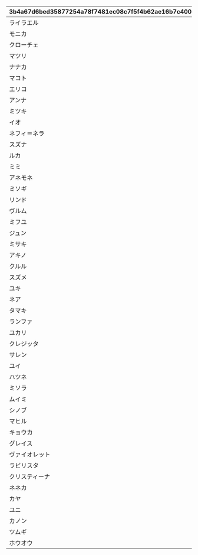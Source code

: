 |3b4a67d6bed35877254a78f7481ec08c7f5f4b62ae16b7c400591814db207c7b|f7a248c60b5ca3da796556727d1862b62bd7160506042415fdbc66d784a7fce3|feebeeb1c626cb354dccd4d8bf9308cb2fb9a13c4c9e4229b4f5888c1ad7252f|d81b0da300322d8246b801ec55c473c9809b197b42f1eb2c26b34a3ab8647189|5bf7c0a244c3507670d5748500749ff8f73beeca6b51edf066059df38f3f3ef1|3ecb02dd48fcf3299c449d69b286fdc085d9f43430221dc9c0ec0d5627d92fe1|db3d3e04750a76ec03b0f09407f0a6f7f885d2da4f8c7593bd7ac2a7c7df8497|9f4d28fc8a4fddecec548d3a62f7e193e55e0ec09bf35c511fca374b75ade0d8|afb8d04b9348982dc3ecadd32388e88034304e3c1e4b39e342249242e919b990|72e8c3b5ac91561d24476ce7f765be4271e5e031da2cd57211eb9a46d85a90a2|
| --- | --- | --- | --- | --- | --- | --- | --- | --- | --- |
|ライラエル|1001|10001|0|1|1|||最大50％割引確定のショップを開く（1品100％割引あり）|126501|
|モニカ|1002|10001|0|2|2|||最大1000マイルを入手する|105301|
|クローチェ|1003|1|0|1|3|||料理を{0}つ入手する|126401|
|マツリ|1004|1|0|3|4|ダイスの目を{0}回振りなおせる\n振りなおせない場合、マイルを入手する|ダイスの目を{0}回振りなおせる\n（あと{1}回）|ダイスの目を{0}回振りなおせる|100501|
|ナナカ|1005|2|0|2|4|ダイスの目を{0}回振りなおせる\n振りなおせない場合、マイルを入手する|ダイスの目を{0}回振りなおせる\n（あと{1}回）|ダイスの目を{0}回振りなおせる|101301|
|マコト|1006|4|0|2|5||出目が{0}のダイスを同時に振って\nどちらか選択できる|出目が{0}のダイスを同時に振って\nどちらか選択できる|104301|
|エリコ|1007|3|0|3|5||出目が{0}のダイスを同時に振って\nどちらか選択できる|出目が{0}のダイスを同時に振って\nどちらか選択できる|102701|
|アンナ|1008|7|0|1|6||出目の合計が{0}以上になるまで\nダイスを追加で振れる|出目の合計が{0}以上になるまで\nダイスを追加で振れる|100901|
|ミツキ|1009|10001|0|1|1|||最大50％割引確定のショップを開く（1品100％割引あり）|105101|
|イオ|1010|10001|0|2|2|||最大1000マイルを入手する|101801|
|ネフィ＝ネラ|1011|0|0|2|8||ダイスの表と裏\nどちらを適用するか選択できる|ダイスの表と裏\nどちらを適用するか選択できる|129701|
|スズナ|1012|1|0|3|4|ダイスの目を{0}回振りなおせる\n振りなおせない場合、マイルを入手する|ダイスの目を{0}回振りなおせる\n（あと{1}回）|ダイスの目を{0}回振りなおせる|101601|
|ルカ|1013|2|0|2|4|ダイスの目を{0}回振りなおせる\n振りなおせない場合、マイルを入手する|ダイスの目を{0}回振りなおせる\n（あと{1}回）|ダイスの目を{0}回振りなおせる|105601|
|ミミ|1014|3|0|3|5||出目が{0}のダイスを同時に振って\nどちらか選択できる|出目が{0}のダイスを同時に振って\nどちらか選択できる|102001|
|アネモネ|1015|7|0|1|6||出目の合計が{0}以上になるまで\nダイスを追加で振れる|出目の合計が{0}以上になるまで\nダイスを追加で振れる|129601|
|ミソギ|1016|1|1|2|10||出たダイスの目が{0}だった場合、ライバルを{1}ターン休みにできる|出たダイスの目が{0}だった場合、\nライバルを{1}ターン休みにできる|100401|
|リンド|1017|2|1|3|13||出たダイスの目が{0}だった場合、\n+{1}進める|出たダイスの目が{0}だった場合、\n+{1}進める|127701|
|ヴルム|1018|1|1|2|10||出たダイスの目が{0}だった場合、\nライバルを{1}ターン休みにできる|出たダイスの目が{0}だった場合、\nライバルを{1}ターン休みにできる|127801|
|ミフユ|1019|10001|0|1|1|||最大50％割引確定のショップを開く（1品100％割引あり）|104801|
|ジュン|1020|2|0|2|4|ダイスの目を{0}回振りなおせる\n振りなおせない場合、マイルを入手する|ダイスの目を{0}回振りなおせる\n（あと{1}回）|ダイスの目を{0}回振りなおせる|104701|
|ミサキ|1021|7|0|1|6||出目の合計が{0}以上になるまで\nダイスを追加で振れる|出目の合計が{0}以上になるまで\nダイスを追加で振れる|105001|
|アキノ|1022|10002|0|1|2|||最大2000マイルを入手する|103201|
|クルル|1023|1|0|1|12|||福引券を{0}枚入手する|130901|
|スズメ|1024|1|0|1|3|||料理を{0}つ入手する|102501|
|ユキ|1025|0|0|2|8||ダイスの表と裏\nどちらを適用するか選択できる|ダイスの表と裏\nどちらを適用するか選択できる|100801|
|ネア|1026|4|0|2|5||出目が{0}のダイスを同時に振って\nどちらか選択できる|出目が{0}のダイスを同時に振って\nどちらか選択できる|123301|
|タマキ|1027|10001|0|1|1|||最大50％割引確定のショップを開く（1品100％割引あり）|104601|
|ランファ|1028|2|0|2|4|ダイスの目を{0}回振りなおせる\n振りなおせない場合、マイルを入手する|ダイスの目を{0}回振りなおせる\n（あと{1}回）|ダイスの目を{0}回振りなおせる|118101|
|ユカリ|1029|7|0|1|6||出目の合計が{0}以上になるまで\nダイスを追加で振れる|出目の合計が{0}以上になるまで\nダイスを追加で振れる|103401|
|クレジッタ|1030|10002|0|1|2|||最大2000マイルを入手する|118001|
|サレン|1031|1|0|1|12|||福引券を{0}枚入手する|102801|
|ユイ|1032|1|0|1|3|||料理を{0}つ入手する|100201|
|ハツネ|1033|1|1|3|13||出たダイスの目が{0}だった場合、\n+{1}進める|出たダイスの目が{0}だった場合、\n+{1}進める|101201|
|ミソラ|1034|1|0|3|4|ダイスの目を{0}回振りなおせる\n振りなおせない場合、マイルを入手する|ダイスの目を{0}回振りなおせる\n（あと{1}回）|ダイスの目を{0}回振りなおせる|118201|
|ムイミ|1035|7|0|1|6||出目の合計が{0}以上になるまで\nダイスを追加で振れる|出目の合計が{0}以上になるまで\nダイスを追加で振れる|106101|
|シノブ|1036|4|0|2|5||出目が{0}のダイスを同時に振って\nどちらか選択できる|出目が{0}のダイスを同時に振って\nどちらか選択できる|103101|
|マヒル|1037|10001|0|1|1|||最大50％割引確定のショップを開く（1品100％割引あり）|103301|
|キョウカ|1038|10002|0|1|2|||最大2000マイルを入手する|103601|
|グレイス|1039|1|0|1|12|||福引券を{0}枚入手する|133001|
|ヴァイオレット|1040|1|0|1|3|||料理を{0}つ入手する|133101|
|ラビリスタ|1041|0|0|2|8||ダイスの表と裏\nどちらを適用するか選択できる|ダイスの表と裏\nどちらを適用するか選択できる|106801|
|クリスティーナ|1042|1|0|3|4|ダイスの目を{0}回振りなおせる\n振りなおせない場合、マイルを入手する|ダイスの目を{0}回振りなおせる\n（あと{1}回）|ダイスの目を{0}回振りなおせる|107101|
|ネネカ|1043|7|0|1|6||出目の合計が{0}以上になるまで\nダイスを追加で振れる|出目の合計が{0}以上になるまで\nダイスを追加で振れる|107001|
|カヤ|1044|4|0|2|5||出目が{0}のダイスを同時に振って\nどちらか選択できる|出目が{0}のダイスを同時に振って\nどちらか選択できる|106501|
|ユニ|1045|10001|0|1|1|||最大50％割引確定のショップを開く（1品100％割引あり）|111001|
|カノン|1046|10002|0|1|2|||最大2000マイルを入手する|134901|
|ツムギ|1047|1|0|1|12|||福引券を{0}枚入手する|105401|
|ホウオウ|1048|1|0|1|3|||料理を{0}つ入手する|134701|